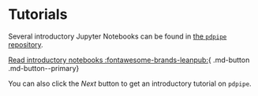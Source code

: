 # Tutorials

Several introductory Jupyter Notebooks can be found in [the `pdpipe` repository](https://github.com/pdpipe/pdpipe/tree/master/notebooks).

[Read introductory notebooks :fontawesome-brands-leanpub:](https://github.com/pdpipe/pdpipe/tree/master/notebooks){ .md-button .md-button--primary}


You can also click the *Next* button to get an introductory tutorial on `pdpipe`. 
